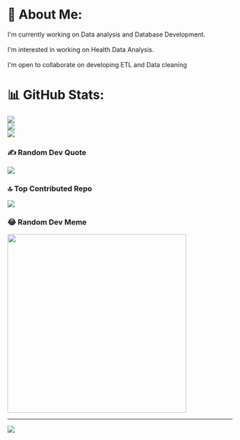 # 💫 About Me:
I'm currently working on Data analysis and Database Development.<br><br>I'm interested in working on Health Data Analysis.<br><br>I'm open to collaborate on developing ETL and Data cleaning 

# 📊 GitHub Stats:
![](https://github-readme-stats.vercel.app/api?username=Bursronoroa&theme=dark&hide_border=false&include_all_commits=false&count_private=false)<br/>
![](https://github-readme-streak-stats.herokuapp.com/?user=Bursronoroa&theme=dark&hide_border=false)<br/>
![](https://github-readme-stats.vercel.app/api/top-langs/?username=Bursronoroa&theme=dark&hide_border=false&include_all_commits=false&count_private=false&layout=compact)

### ✍️ Random Dev Quote
![](https://quotes-github-readme.vercel.app/api?type=horizontal&theme=radical)

### 🔝 Top Contributed Repo
![](https://github-contributor-stats.vercel.app/api?username=Bursronoroa&limit=5&theme=dark&combine_all_yearly_contributions=true)

### 😂 Random Dev Meme
<img src='https://randommeme-five.vercel.app/' style="height: 400px;"/>

---
[![](https://visitcount.itsvg.in/api?id=Bursronoroa&icon=0&color=0)](https://visitcount.itsvg.in)

<!-- Proudly created with GPRM ( https://gprm.itsvg.in ) -->
